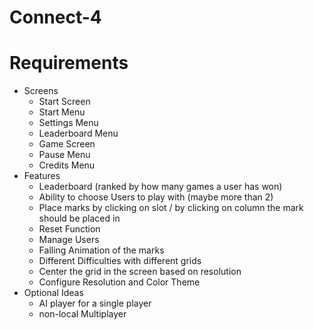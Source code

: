 # Connect-4

# Requirements

- Screens
  - Start Screen
  - Start Menu
  - Settings Menu
  - Leaderboard Menu
  - Game Screen
  - Pause Menu
  - Credits Menu
- Features
  - Leaderboard (ranked by how many games a user has won)
  - Ability to choose Users to play with (maybe more than 2)
  - Place marks by clicking on slot / by clicking on column the mark should be placed in
  - Reset Function
  - Manage Users
  - Falling Animation of the marks
  - Different Difficulties with different grids
  - Center the grid in the screen based on resolution
  - Configure Resolution and Color Theme
- Optional Ideas
  - AI player for a single player
  - non-local Multiplayer  
